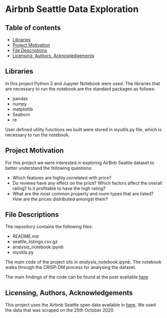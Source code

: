 # Airbnb Seattle Data Exploration

## Table of contents
* [Libraries](#libraries)
* [Project Motivation](#project_motivation)
* [File Descriptions](#file_descriptions)
* [Licensing, Authors, Acknowledgements](#licensing_authors_acknowledgements)

## Libraries

In this project Python 3 and Jupyter Notebook were used. The libraries that are
necessary to run the notebook are the standard packages as follows:

- pandas
- numpy
- matplotlib
- Seaborn
- re

User defined utility functions we built were stored in myutils.py file, which is
necessary to run the notebook.

## Project Motivation

For this project we were interested in exploring AirBnb Seattle dataset to better
understand the following questions:

- Which features are highly correlated with price?
- Do reviews have any effect on the price? Which factors affect the overall rating?
Is it profitable to have the high rating?
- What are the most common property and room types that are listed?
How are the prices distributed amongst them?


## File Descriptions

The repository contains the following files:

- README.md
- seattle_listings.csv.gz
- analysis_notebook.ipynb
- myutils.py

The main code of the project sits in _analysis_notebook.ipynb_. The notebook walks
through the CRISP-DM process for
analysing the dataset.

The main findings of the code can be found at the post available [here]()

## Licensing, Authors, Acknowledgements

This project uses the Airbnb Seattle open data available in
[here](http://insideairbnb.com/get-the-data.html). We used
the data that was scraped on the 25th October 2020.

